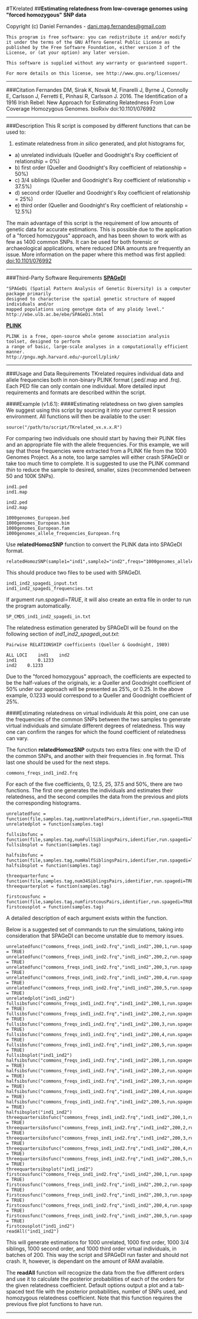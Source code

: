 #TKrelated
##**Estimating relatedness from low-coverage genomes using "forced homozygous" SNP data**

Copyright (c) Daniel Fernandes - dani.mag.fernandes@gmail.com

    This program is free software: you can redistribute it and/or modify
    it under the terms of the GNU Affero General Public License as
    published by the Free Software Foundation, either version 3 of the
    License, or (at your option) any later version.
    
    This software is supplied without any warranty or guaranteed support.
    
    For more details on this license, see http://www.gnu.org/licenses/
***

###Citation
Fernandes DM, Sirak K, Novak M, Finarelli J, Byrne J, Connolly E, Carlsson J, Ferretti E, Pinhasi R, Carlsson J. 2016.
The Identification of a 1916 Irish Rebel: New Approach for Estimating Relatedness From Low Coverage Homozygous Genomes.
bioRxiv doi:10.1101/076992
***

###Description
This R script is composed by different functions that can be used to:

1. estimate relatedness from *in silico* generated, and plot histograms for,
  * a) unrelated individuals (Queller and Goodnight's Rxy coefficient of relationship = 0%)
  * b) first order (Queller and Goodnight's Rxy coefficient of relationship = 50%)
  * c) 3/4 siblings (Queller and Goodnight's Rxy coefficient of relationship = 37.5%)
  * d) second order (Queller and Goodnight's Rxy coefficient of relationship = 25%)
  * e) third order (Queller and Goodnight's Rxy coefficient of relationship = 12.5%)

The main advantage of this script is the requirement of low amounts of genetic data for accurate estimations. This is possible due to the application of a "forced homozygous" approach, and has been shown to work with as few as 1400 common SNPs. It can be used for both forensic or archaeological applications, where reduced DNA amounts are frequently an issue. More information on the paper where this method was first applied: [doi:10.1101/076992 ](http://dx.doi.org/10.1101/076992)
***

###Third-Party Software Requirements
[**SPAGeDI**](http://ebe.ulb.ac.be/ebe/SPAGeDi.html "SPAGeDI")

    "SPAGeDi (Spatial Pattern Analysis of Genetic Diversity) is a computer package primarily 
    designed to characterise the spatial genetic structure of mapped individuals and/or
    mapped populations using genotype data of any ploidy level."
    http://ebe.ulb.ac.be/ebe/SPAGeDi.html

[**PLINK**](http://pngu.mgh.harvard.edu/~purcell/plink/ "PLINK")

    PLINK is a free, open-source whole genome association analysis toolset, designed to perform
    a range of basic, large-scale analyses in a computationally efficient manner.
    http://pngu.mgh.harvard.edu/~purcell/plink/
***

###Usage and Data Requirements
TKrelated requires individual data and allele frequencies both in non-binary PLINK format (.ped/.map and .frq). Each PED file can only contain one individual.
More detailed input requirements and formats are described within the script.

####Example (v1.6.1):
####Estimating relatedness on two given samples
We suggest using this script by sourcing it into your current R session environment. All functions will then be available to the user:

    source("/path/to/script/TKrelated_vx.x.x.R")

For comparing two individuals one should start by having their PLINK files and an appropriate file with the allele frequencies. For this example, we will say that those frequencies were extracted from a PLINK file from the 1000 Genomes Project.
As a note, too large samples will either crash SPAGeDI or take too much time to complete. It is suggested to use the PLINK command *thin* to reduce the sample to desired, smaller, sizes (recommended between 50 and 100K SNPs).

    ind1.ped
    ind1.map
    
    ind2.ped
    ind2.map
    
    1000genomes_European.bed
    1000genomes_European.bim
    1000genomes_European.fam
    1000genomes_allele_frequencies_European.frq

Use **relatedHomozSNP** function to convert the PLINK data into SPAGeDI format.

    relatedHomozSNP(sample1="ind1",sample2="ind2",freqs="1000genomes_allele_frequencies_European.frq",run.spagedi=TRUE)

This should produce two files to be used with SPAGeDI.

    ind1_ind2_spagedi_input.txt
    ind1_ind2_spagedi_frequencies.txt

If argument *run.spagedi=TRUE*, it will also create an extra file in order to run the program automatically.

    SP_CMDS_ind1_ind2_spagedi_in.txt

The relatedness estimation generated by SPAGeDI will be found on the following section of *ind1_ind2_spagedi_out.txt*:
    
    Pairwise RELATIONSHIP coefficients (Queller & Goodnight, 1989)
    
    ALL LOCI	ind1	ind2
    ind1		0.1233
    ind2	0.1233

Due to the "forced homozygous" approach, the coefficients are expected to be the half-values of the originals, ie: a Queller and Goodnight coefficient of 50% under our approach will be presented as 25%, or 0.25. In the above example, 0.1233 would correspond to a Queller and Goodnight coefficient of 25%.

####Estimating relatedness on virtual individuals
At this point, one can use the frequencies of the common SNPs between the two samples to generate virtual individuals and simulate different degrees of relatedness. This way one can confirm the ranges for which the found coefficient of relatedness can vary.

The function **relatedHomozSNP** outputs two extra files: one with the ID of the common SNPs, and another with their frequencies in .frq format. This last one should be used for the next steps.

    commons_freqs_ind1_ind2.frq

For each of the five coefficients, 0, 12.5, 25, 37.5 and 50%, there are two functions. The first one generates the individuals and estimates their relatedness, and the second compiles the data from the previous and plots the corresponding histograms.

    unrelatedfunc = function(file,samples.tag,numUnrelatedPairs,identifier,run.spagedi=TRUE,reduce.SNPs=FALSE)
    unrelatedplot = function(samples.tag)
    
    fullsibsfunc = function(file,samples.tag,numFullSiblingsPairs,identifier,run.spagedi=TRUE,reduce.SNPs=FALSE)
    fullsibsplot = function(samples.tag) 
    
    halfsibsfunc = function(file,samples.tag,numHalfSiblingsPairs,identifier,run.spagedi=TRUE,reduce.SNPs=FALSE)
    halfsibsplot = function(samples.tag)
    
    threequarterfunc = function(file,samples.tag,num34SiblingsPairs,identifier,run.spagedi=TRUE,reduce.SNPs=FALSE)
    threequarterplot = function(samples.tag)
    
    firstcousfunc = function(file,samples.tag,numfirstcousPairs,identifier,run.spagedi=TRUE,reduce.SNPs=FALSE)
    firstcousplot = function(samples.tag)

A detailed description of each argument exists within the function.

Below is a suggested set of commands to run the simulations, taking into consideration that SPAGeDI can become unstable due to memory issues.
 
    unrelatedfunc("commons_freqs_ind1_ind2.frq","ind1_ind2",200,1,run.spagedi = TRUE)
    unrelatedfunc("commons_freqs_ind1_ind2.frq","ind1_ind2",200,2,run.spagedi = TRUE)
    unrelatedfunc("commons_freqs_ind1_ind2.frq","ind1_ind2",200,3,run.spagedi = TRUE)
    unrelatedfunc("commons_freqs_ind1_ind2.frq","ind1_ind2",200,4,run.spagedi = TRUE)
    unrelatedfunc("commons_freqs_ind1_ind2.frq","ind1_ind2",200,5,run.spagedi = TRUE)
    unrelatedplot("ind1_ind2")
    fullsibsfunc("commons_freqs_ind1_ind2.frq","ind1_ind2",200,1,run.spagedi = TRUE)
    fullsibsfunc("commons_freqs_ind1_ind2.frq","ind1_ind2",200,2,run.spagedi = TRUE)
    fullsibsfunc("commons_freqs_ind1_ind2.frq","ind1_ind2",200,3,run.spagedi = TRUE)
    fullsibsfunc("commons_freqs_ind1_ind2.frq","ind1_ind2",200,4,run.spagedi = TRUE)
    fullsibsfunc("commons_freqs_ind1_ind2.frq","ind1_ind2",200,5,run.spagedi = TRUE)
    fullsibsplot("ind1_ind2")
    halfsibsfunc("commons_freqs_ind1_ind2.frq","ind1_ind2",200,1,run.spagedi = TRUE)
    halfsibsfunc("commons_freqs_ind1_ind2.frq","ind1_ind2",200,2,run.spagedi = TRUE)
    halfsibsfunc("commons_freqs_ind1_ind2.frq","ind1_ind2",200,3,run.spagedi = TRUE)
    halfsibsfunc("commons_freqs_ind1_ind2.frq","ind1_ind2",200,4,run.spagedi = TRUE)
    halfsibsfunc("commons_freqs_ind1_ind2.frq","ind1_ind2",200,5,run.spagedi = TRUE)
    halfsibsplot("ind1_ind2")
    threequartersibsfunc("commons_freqs_ind1_ind2.frq","ind1_ind2",200,1,run.spagedi = TRUE)
    threequartersibsfunc("commons_freqs_ind1_ind2.frq","ind1_ind2",200,2,run.spagedi = TRUE)
    threequartersibsfunc("commons_freqs_ind1_ind2.frq","ind1_ind2",200,3,run.spagedi = TRUE)
    threequartersibsfunc("commons_freqs_ind1_ind2.frq","ind1_ind2",200,4,run.spagedi = TRUE)
    threequartersibsfunc("commons_freqs_ind1_ind2.frq","ind1_ind2",200,5,run.spagedi = TRUE)
    threequartersibsplot("ind1_ind2")
    firstcousfunc("commons_freqs_ind1_ind2.frq","ind1_ind2",200,1,run.spagedi = TRUE)
    firstcousfunc("commons_freqs_ind1_ind2.frq","ind1_ind2",200,2,run.spagedi = TRUE)
    firstcousfunc("commons_freqs_ind1_ind2.frq","ind1_ind2",200,3,run.spagedi = TRUE)
    firstcousfunc("commons_freqs_ind1_ind2.frq","ind1_ind2",200,4,run.spagedi = TRUE)
    firstcousfunc("commons_freqs_ind1_ind2.frq","ind1_ind2",200,5,run.spagedi = TRUE)
    firstcousplot("ind1_ind2")
    readAll("ind1_ind2")

This will generate estimations for 1000 unrelated, 1000 first order, 1000 3/4 siblings, 1000 second order, and 1000 third order virtual individuals, in batches of 200. This way the script and SPAGeDI run faster and should not crash. It, however, is dependant on the amount of RAM available.

The **readAll** function will recognize the data from the five different orders and use it to calculate the posterior probabilities of each of the orders for the given relatedness coefficient. Default options output a plot and a tab-spaced text file with the posterior probabilities, number of SNPs used, and homozygous relatedness coefficient. Note that this function requires the previous five plot functions to have run.

***

